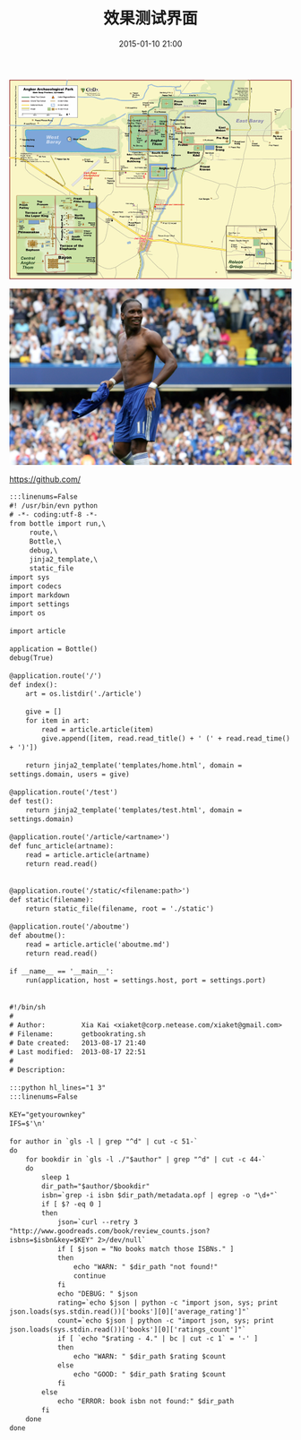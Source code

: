 ﻿---
layout: post
title: 效果测试界面
date: 2015-01-10 21:00
categories: computer
---

![Alt text](../static/images/angkor.map.jpg "good")

<p><img src="static/images/714.jpg" width="600" alt="Map of Angkor" /></p>


<https://github.com/>


	:::linenums=False 
	#! /usr/bin/evn python
	# -*- coding:utf-8 -*-
	from bottle import run,\
		 route,\
		 Bottle,\
		 debug,\
		 jinja2_template,\
		 static_file
	import sys
	import codecs
	import markdown
	import settings
	import os

	import article

	application = Bottle()
	debug(True)

	@application.route('/')
	def index():
		art = os.listdir('./article')

		give = []
		for item in art:
			read = article.article(item)
			give.append([item, read.read_title() + ' (' + read.read_time() + ')'])
		
		return jinja2_template('templates/home.html', domain = settings.domain, users = give)

	@application.route('/test')
	def test():
		return jinja2_template('templates/test.html', domain = settings.domain)

	@application.route('/article/<artname>')
	def func_article(artname):
		read = article.article(artname)
		return read.read()
		
	   
	@application.route('/static/<filename:path>')
	def static(filename):
		return static_file(filename, root = './static')

	@application.route('/aboutme')
	def aboutme():
		read = article.article('aboutme.md')
		return read.read()

	if __name__ == '__main__':
		run(application, host = settings.host, port = settings.port)
		

	#!/bin/sh
	#
	# Author:         Xia Kai <xiaket@corp.netease.com/xiaket@gmail.com>
	# Filename:       getbookrating.sh
	# Date created:   2013-08-17 21:40
	# Last modified:  2013-08-17 22:51
	#
	# Description:

	:::python hl_lines="1 3"
	:::linenums=False 
	
	KEY="getyourownkey"
	IFS=$'\n'
	
	for author in `gls -l | grep "^d" | cut -c 51-`
	do
		for bookdir in `gls -l ./"$author" | grep "^d" | cut -c 44-`
		do
			sleep 1
			dir_path="$author/$bookdir"
			isbn=`grep -i isbn $dir_path/metadata.opf | egrep -o "\d+"`
			if [ $? -eq 0 ]
			then
				json=`curl --retry 3 "http://www.goodreads.com/book/review_counts.json?isbns=$isbn&key=$KEY" 2>/dev/null`
				if [ $json = "No books match those ISBNs." ]
				then
					echo "WARN: " $dir_path "not found!"
					continue
				fi
				echo "DEBUG: " $json
				rating=`echo $json | python -c "import json, sys; print json.loads(sys.stdin.read())['books'][0]['average_rating']"`
				count=`echo $json | python -c "import json, sys; print json.loads(sys.stdin.read())['books'][0]['ratings_count']"`
				if [ `echo "$rating - 4." | bc | cut -c 1` = '-' ]
				then
					echo "WARN: " $dir_path $rating $count
				else
					echo "GOOD: " $dir_path $rating $count
				fi
			else
				echo "ERROR: book isbn not found:" $dir_path
			fi
		done
	done

		
		